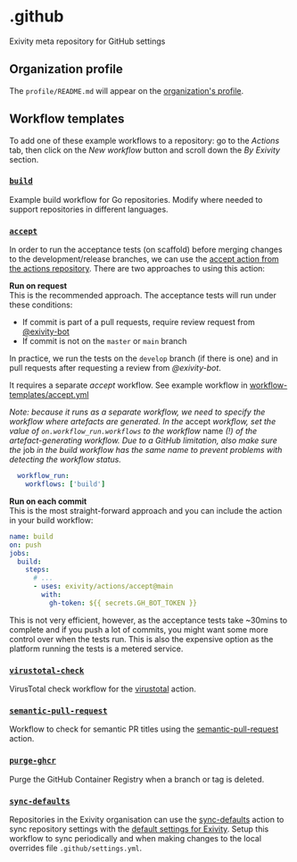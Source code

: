 # .github

Exivity meta repository for GitHub settings

## Organization profile

The `profile/README.md` will appear on the
[organization's profile](https://github.com/exivity).

## Workflow templates

To add one of these example workflows to a repository: go to the _Actions_ tab, then
click on the _New workflow_ button and scroll down the _By Exivity_ section.

### [`build`](https://github.com/exivity/.github/blob/main/workflow-templates/go.yml)

Example build workflow for Go repositories. Modify where needed to support repositories
in different languages.

### [`accept`](https://github.com/exivity/.github/blob/main/workflow-templates/accept.yml)

In order to run the acceptance tests (on scaffold) before merging changes to the
development/release branches, we can use the [accept action from the actions
repository](https://github.com/exivity/actions#accept). There are two approaches
to using this action:

**Run on request**  
This is the recommended approach. The acceptance tests will run under these
conditions:
- If commit is part of a pull requests, require review request from 
  [@exivity-bot](https://github.com/exivity-bot)
- If commit is not on the `master` or `main` branch

In practice, we run the tests on the `develop` branch (if there is one) and in
pull requests after requesting a review from _@exivity-bot_.

It requires a separate _accept_ workflow. See example workflow in
[workflow-templates/accept.yml](https://github.com/exivity/.github/blob/main/workflow-templates/accept.yml)

_Note: because it runs as a separate workflow, we need to specify the workflow
where artefacts are generated. In the_ accept _workflow, set the value of 
`on.workflow_run.workflows` to the workflow_ name _(!) of the artefact-generating
workflow. Due to a GitHub limitation, also make sure the_ job _in the build
workflow has the same name to prevent problems with detecting the workflow status._

```yaml
  workflow_run:
    workflows: ['build']
```

**Run on each commit**  
This is the most straight-forward approach and you can include the action in
your build workflow:

```yaml
name: build
on: push
jobs:
  build:
    steps:
      # ...
      - uses: exivity/actions/accept@main
        with:
          gh-token: ${{ secrets.GH_BOT_TOKEN }}
```

This is not very efficient, however, as the acceptance tests take ~30mins to
complete and if you push a lot of commits, you might want some more control over
when the tests run. This is also the expensive option as the platform running
the tests is a metered service.

### [`virustotal-check`](https://github.com/exivity/.github/blob/main/workflow-templates/virustotal-check.yml)

VirusTotal check workflow for the [virustotal](https://github.com/exivity/actions#virustotal) action.

### [`semantic-pull-request`](https://github.com/exivity/.github/blob/main/workflow-templates/semantic-pull-request.yml)

Workflow to check for semantic PR titles using the [semantic-pull-request](https://github.com/exivity/actions#semantic-pull-request) action.

### [`purge-ghcr`](https://github.com/exivity/.github/blob/main/workflow-templates/purge-ghcr.yml)

Purge the GitHub Container Registry when a branch or tag is deleted.

### [`sync-defaults`](https://github.com/exivity/.github/blob/main/workflow-templates/sync-defaults.yml)

Repositories in the Exivity organisation can use the
[sync-defaults](https://github.com/exivity/actions#sync-defaults) action to sync
repository settings with the [default settings for Exivity](https://github.com/exivity/.github/blob/main/.github/settings.yml).
Setup this workflow to sync periodically and when making changes to the local
overrides file `.github/settings.yml`.
